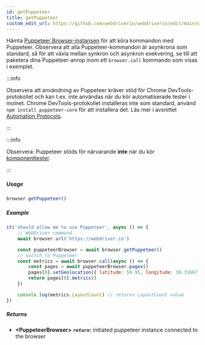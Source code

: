 ```yaml
---
id: getPuppeteer
title: getPuppeteer
custom_edit_url: https://github.com/webdriverio/webdriverio/edit/main/packages/webdriverio/src/commands/browser/getPuppeteer.ts
---
```


Hämta [Puppeteer Browser-instansen](https://pptr.dev/#?product=Puppeteer&version=v5.1.0&show=api-class-browser)
för att köra kommandon med Puppeteer. Observera att alla Puppeteer-kommandon är
asynkrona som standard, så för att växla mellan synkron och asynkron
exekvering, se till att paketera dina Puppeteer-anrop inom ett `browser.call`
kommando som visas i exemplet.

:::info

Observera att användning av Puppeteer kräver stöd för Chrome DevTools-protokollet och kan t.ex.
inte användas när du kör automatiserade tester i molnet. Chrome DevTools-protokollet installeras inte som standard,
använd `npm install puppeteer-core` för att installera det.
Läs mer i avsnittet [Automation Protocols](/docs/automationProtocols).

:::

:::info

Observera: Puppeteer stöds för närvarande __inte__ när du kör [komponenttester](/docs/component-testing).

:::

##### Usage

```js
browser.getPuppeteer()
```

##### Example

```js title="getPuppeteer.test.js"
it('should allow me to use Puppeteer', async () => {
    // WebDriver command
    await browser.url('https://webdriver.io')

    const puppeteerBrowser = await browser.getPuppeteer()
    // switch to Puppeteer
    const metrics = await browser.call(async () => {
        const pages = await puppeteerBrowser.pages()
        pages[0].setGeolocation({ latitude: 59.95, longitude: 30.31667 })
        return pages[0].metrics()
    })

    console.log(metrics.LayoutCount) // returns LayoutCount value
})
```

##### Returns

- **&lt;PuppeteerBrowser&gt;**
            **<code><var>return</var></code>:**   initiated puppeteer instance connected to the browser    